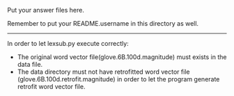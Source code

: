 Put your answer files here.

Remember to put your README.username in this directory as well.

***************************************************************

In order to let lexsub.py execute correctly:
- The original word vector file(glove.6B.100d.magnitude) must exists in the data file.
- The data directory must not have retrofitted word vector file (glove.6B.100d.retrofit.magnitude) in order to let the program generate retrofit word vector file.
